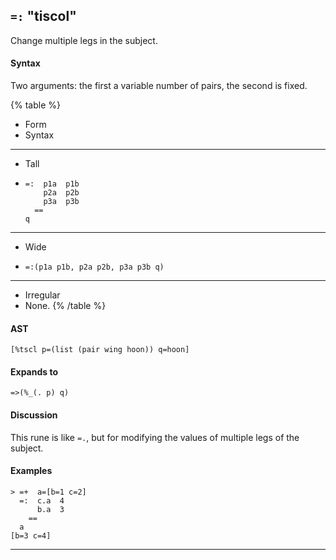 ## `=:` "tiscol"

Change multiple legs in the subject.

#### Syntax

Two arguments: the first a variable number of pairs, the second is fixed.

{% table %}

- Form
- Syntax

---

- Tall
- ```hoon
  =:  p1a  p1b
      p2a  p2b
      p3a  p3b
    ==
  q
  ```

---

- Wide
- ```hoon
  =:(p1a p1b, p2a p2b, p3a p3b q)
  ```

---

- Irregular
- None.
{% /table %}

#### AST

```hoon
[%tscl p=(list (pair wing hoon)) q=hoon]
```

#### Expands to

```hoon
=>(%_(. p) q)
```

#### Discussion

This rune is like `=.`, but for modifying the values of multiple legs of the subject.

#### Examples

```
> =+  a=[b=1 c=2]
  =:  c.a  4
      b.a  3
    ==
  a
[b=3 c=4]
```

---

